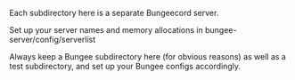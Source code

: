 Each subdirectory here is a separate Bungeecord server.

Set up your server names and memory allocations in bungee-server/config/serverlist

Always keep a Bungee subdirectory here (for obvious reasons) as well as a test subdirectory, and set up your Bungee configs accordingly.
